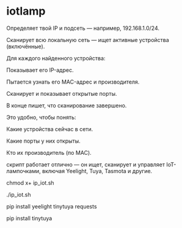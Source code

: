 # iotlamp


Определяет твой IP и подсеть — например, 192.168.1.0/24.

Сканирует всю локальную сеть — ищет активные устройства (включённые).

Для каждого найденного устройства:

Показывает его IP-адрес.

Пытается узнать его MAC-адрес и производителя.

Сканирует и показывает открытые порты.

В конце пишет, что сканирование завершено.

Это удобно, чтобы понять:

Какие устройства сейчас в сети.

Какие порты у них открыты.

Кто их производитель (по MAC).


скрипт работает отлично — он ищет, сканирует и управляет IoT-лампочками, включая Yeelight, Tuya, Tasmota и другие. 

chmod x+ ip_iot.sh

./ip_iot.sh

pip install yeelight tinytuya requests

pip install tinytuya




